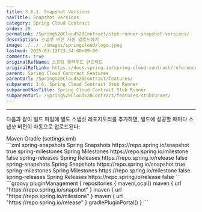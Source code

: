 ```yaml
---
title: 3.6.1. Snapshot Versions
navTitle: Snapshot Versions
category: Spring Cloud Contract
order: 29
permalink: /Spring%20Cloud%20Contract/stub-runner-snapshot-versions/
description: 스냅샷 버전 자동 업로드하기
image: ./../../images/springcloud/logo.jpeg
lastmod: 2025-03-12T23:34:00+09:00
comments: true
originalRefName: 스프링 클라우드 컨트랙트
originalRefLink: https://docs.spring.io/spring-cloud-contract/reference/4.2.0/project-features-stubrunner/stub-runner-snapshot-versions.html
parent: Spring Cloud Contract Features
parentUrl: /Spring%20Cloud%20Contract/features/
subparent: 3.6. Spring Cloud Contract Stub Runner
subparentNavTitle: Spring Cloud Contract Stub Runner
subparentUrl: /Spring%20Cloud%20Contract/features-stubrunner/
---
```

<script>defaultLanguages = ['maven']</script>

---

다음과 같이 빌드 파일에 별도 스냅샷 레포지토리를 추가하면, 빌드에 성공할 때마다 스냅샷 버전이 자동으로 업로드된다:

<div class="switch-language-wrapper maven gradle">
<span class="switch-language maven">Maven</span>
<span class="switch-language gradle">Gradle (settings.xml)</span>
</div>
<div class="language-only-for-maven maven gradle"></div>
```xml
<repositories>
    <repository>
        <id>spring-snapshots</id>
        <name>Spring Snapshots</name>
        <url>https://repo.spring.io/snapshot</url>
        <snapshots>
            <enabled>true</enabled>
        </snapshots>
    </repository>
    <repository>
        <id>spring-milestones</id>
        <name>Spring Milestones</name>
        <url>https://repo.spring.io/milestone</url>
        <snapshots>
            <enabled>false</enabled>
        </snapshots>
    </repository>
    <repository>
        <id>spring-releases</id>
        <name>Spring Releases</name>
        <url>https://repo.spring.io/release</url>
        <snapshots>
            <enabled>false</enabled>
        </snapshots>
    </repository>
</repositories>
<pluginRepositories>
    <pluginRepository>
        <id>spring-snapshots</id>
        <name>Spring Snapshots</name>
        <url>https://repo.spring.io/snapshot</url>
        <snapshots>
            <enabled>true</enabled>
        </snapshots>
    </pluginRepository>
    <pluginRepository>
        <id>spring-milestones</id>
        <name>Spring Milestones</name>
        <url>https://repo.spring.io/milestone</url>
        <snapshots>
            <enabled>false</enabled>
        </snapshots>
    </pluginRepository>
    <pluginRepository>
        <id>spring-releases</id>
        <name>Spring Releases</name>
        <url>https://repo.spring.io/release</url>
        <snapshots>
            <enabled>false</enabled>
        </snapshots>
    </pluginRepository>
</pluginRepositories>
```
<div class="language-only-for-gradle maven gradle"></div>
```groovy
pluginManagement {
    repositories {
        mavenLocal()
        maven { url "https://repo.spring.io/snapshot" }
        maven { url "https://repo.spring.io/milestone" }
        maven { url "https://repo.spring.io/release" }
        gradlePluginPortal()
    }
```